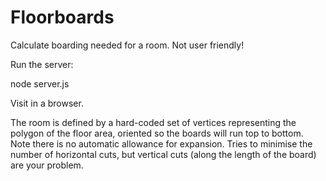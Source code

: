# Floorboards

Calculate boarding needed for a room. Not user friendly!

Run the server:

node server.js

Visit in a browser.

The room is defined by a hard-coded set of vertices representing
the polygon of the floor area, oriented so the boards will run top
to bottom. Note there is no automatic allowance for expansion. Tries
to minimise the number of horizontal cuts, but vertical cuts (along the length of the board) are your problem.
